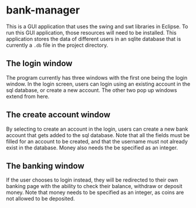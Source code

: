 # bank-manager
This is a GUI application that uses the swing and swt libraries in Eclipse. To run this GUI application, those resources will need to be installed. This application stores the data of different users in an sqlite database that is currently a `.db` file in the project directory. 

## The login window
The program currently has three windows with the first one being the login window. In the login screen, users can login using an existing account in the sql database, or create a new account. The other two pop up windows extend from here.

## The create account window
By selecting to create an account in the login, users can create a new bank account that gets added to the sql database. Note that all the fields must be filled for an account to be created, and that the username must not already exist in the database. Money also needs the be specified as an integer.

## The banking window
If the user chooses to login instead, they will be redirected to their own banking page with the ability to check their balance, withdraw or deposit money. Note that money needs to be specified as an integer, as coins are not allowed to be deposited.